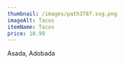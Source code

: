 ```yaml
---
thumbnail: /images/path3787.svg.png
imageAlt: Tacos
itemName: Tacos
price: 10.99
---
```

Asada, Adobada